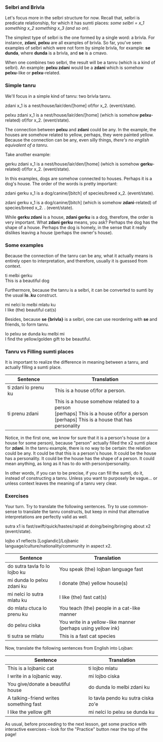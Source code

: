 ### Selbri and Brivla

Let's focus more in the selbri structure for now. 
Recall that, selbri is predicate relationship, for which it has sumti places: *some selbri = x_1 something x_2 something x_3 (and so on).*

The simplest type of selbri is the one formed by a single word: a brivla. For instance, **zdani**, **pelxu** are all examples of brivla.
So far, you've seen examples of selbri which were not form by simple brivla, for example: **se dunda**, where **dunda** is a brivla, and **se** is a cmavo.

When one combines two selbri, the result will be a tanru (which is a kind of selbri).
An example: **pelxu zdani** would be a **zdani** which is somehow **pelxu**-like or **pelxu**-related.

### Simple tanru 

We'll focus in a simple kind of tanru: two brivla tanru.

<span class="definition-head">zdani</span> x_1 is a nest/house/lair/den/[home] of/for x_2.  (event/state).

<span class="definition-head">pelxu zdani</span> x_1 is a nest/house/lair/den/[home] (which is somehow **pelxu**-related) of/for x_2.  (event/state).

The connection between **pelxu** and **zdani** could be any.
In the example, the houses are somehow related to yellow, perhaps, they were painted yellow.
Because the connection can be any, even silly things, *there's no english equivalent of a tanru*.

Take another example:

<span class="definition-head">gerku zdani</span> x_1 is a nest/house/lair/den/[home] (which is somehow **gerku**-related) of/for x_2.  (event/state).

 In this examples, dogs are somehow connected to houses. Perhaps it is a dog's house.
 The order of the words is pretty important:
 
 <span class="definition-head">zdani gerku</span> x_1 is a dog/canine/[bitch] of species/breed x_2.  (event/state).
 
 <span class="definition-head">zdani gerku</span> x_1 is a dog/canine/[bitch] (which is somehow **zdani**-related) of species/breed x_2. .  (event/state).

While **gerku zdani** is a house, **zdani gerku** is a dog, therefore, the order is very important.
What **zdani gerku** means, you ask? Perhaps the dog has the shape of a house.
Perhaps the dog is homely, in the sense that it really dislikes leaving a house (perhaps the owner's house).


### Some examples 

Because the connection of the tanru can be any, what it actually means is entirely open to interpretation, and therefore, usually it is guessed from context.

<div class="translation-source">
ti melbi gerku
</div>
<div class="translation-target">
This is a beautiful dog
</div>


Furthermore, because the tanru is a selbri, it can be converted to sumti by the usual **lo**..**ku** construct.

<div class="translation-source">
mi nelci lo melbi mlatu ku
</div>
<div class="translation-target">
I like (the) beautiful cat(s)
</div>

Besides, because **se {brivla}** is a selbri, one can use reordering with **se** and friends, to form tanru.

<div class="translation-source">
lo pelxu se dunda ku melbi mi
</div>
<div class="translation-target">
I find the yellow/golden gift to be beautiful.
</div>


### Tanru vs Filling sumti places

It is important to realize the difference in meaning between a tanru, and actually filling a sumti place.

|Sentence|Translation|
|--------|-----------|
ti zdani lo prenu ku|This is a house of/for a person.|
|ti prenu zdani|This is a house somehow related to a person <br/> [perhaps] This is a house of/for a person <br/> [perhaps] This is a house that has personality|

Notice, in the first one, we know for sure that it is a person's house (or a house for some person), because "person" actually filled the x2 sumti place for **zdani**.
In the tanru example, there is no way to be certain: the relation could be any.
It could be that this is a person's house.
It could be the house has a personality.
It could be the house has the shape of a person.
It could mean anything, as long as it has to do with person/personality.

In other words, if you can to be precise, if you can fill the sumti, do it, instead of constructing a tanru.
Unless you want to purposely be vague... or unless context leaves the meaning of a tanru very clear.

### Exercises

Your turn. Try to translate the following sentences.
Try to use common-sense to translate the tanru constructs, but keep in mind that alternative interpretations are perfectly valid as well.

<span class="definition-head">sutra</span> x1 is fast/swift/quick/hastes/rapid at doing/being/bringing about x2 (event/state).

<span class="definition-head">lojbo</span> x1 reflects [Loglandic]/Lojbanic language/culture/nationality/community in aspect x2. 

|Sentence|Translation|
|--------|-----------|
|do sutra tavla fo lo lojbo ku|<span class="spoiler-answer">You speak (the) lojban language fast</span>|
|mi dunda lo pelxu zdani ku |<span class="spoiler-answer">I donate (the) yellow house(s)</span>|
|mi nelci lo sutra mlatu ku|<span class="spoiler-answer">I like (the) fast cat(s)</span>|
|do mlatu ctuca lo prenu ku|<span class="spoiler-answer">You teach (the) people in a cat-like manner</span>|
|do pelxu ciska|<span class="spoiler-answer">You write in a yellow-like manner (perhaps using yellow ink)</span>|
|ti sutra se mlatu|<span class="spoiler-answer">This is a fast cat species</span>|

Now, translate the following sentences from English into Lojban:


|Sentence|Translation|
|--------|-----------|
|This is a lojbanic cat|<span class="spoiler-answer">ti lojbo mlatu</span>|
|I write in a lojbanic way.|<span class="spoiler-answer">mi lojbo ciska</span>|
|You give/donate a beautiful house|<span class="spoiler-answer">do dunda lo melbi zdani ku</span>|
|A talking-friend writes something fast|<span class="spoiler-answer">lo tavla pendo ku sutra ciska zo'e</span>|
|I like the yellow gift|<span class="spoiler-answer">mi nelci lo pelxu se dunda ku</span>|

As usual, before proceeding to the next lesson, get some practice with interactive exercises &ndash; look for the "Practice" button near the top of the page!
